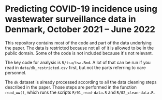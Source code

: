 
# Predicting COVID-19 incidence using wastewater surveillance data in Denmark, October 2021 – June 2022

This repository contains most of the code and part of the data underlying the paper. The data is restricted because not all of it is allowed to be in the public domain. Some of the code is not included because it's not relevant.

The key code for analysis is `R/tsa/tsa.Rmd`. A lot of that can be run if you read in `data/dk_restricted.csv` first, but not the parts referring to care personnel.

The `dk` dataset is already processed according to all the data cleaning steps described in the paper. Those steps are performed in the function `read_ww()`, which runs the scripts `R/01_read-data.R` and `R/02_clean-data.R`.
